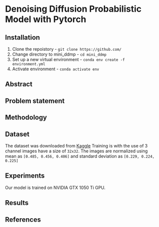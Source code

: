 # Denoising Diffusion Probabilistic Model with Pytorch


## Installation

1. Clone the repoistory - `git clone https://github.com/`
2. Change directory to mini_ddmp - `cd mini_ddmp`
3. Set up a new virtual environment - `conda env create -f environment.yml`
4. Activate environment - `conda activate env`



## Abstract


## Problem statement




## Methodology


## Dataset
The dataset was downloaded from [Kaggle](https://www.kaggle.com/) 
Training is with the use of 3 channel images have a size of `32x32`.  The images are normalized using mean as ```[0.485, 0.456, 0.406]``` and standard deviation as ```[0.229, 0.224, 0.225]``` 



## Experiments
Our model is trained on NVIDIA GTX 1050 Ti GPU.

## Results



## References





